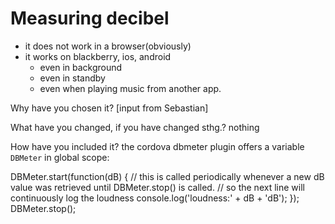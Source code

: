 # Measuring decibel
  - it does not work in a browser(obviously)
  - it works on blackberry, ios, android
    - even in background
    - even in standby
    - even when playing music from another app.

Why have you chosen it? 
[input from Sebastian]

What have you changed, if you have changed sthg.? 
nothing

How have you included it?
the cordova dbmeter plugin offers a variable `DBMeter` in global scope:

  DBMeter.start(function(dB) {
    // this is called periodically whenever a new dB value was retrieved until DBMeter.stop() is called.
    // so the next line will continuously log the loudness
    console.log('loudness:' + dB + 'dB');
  });
  DBMeter.stop();